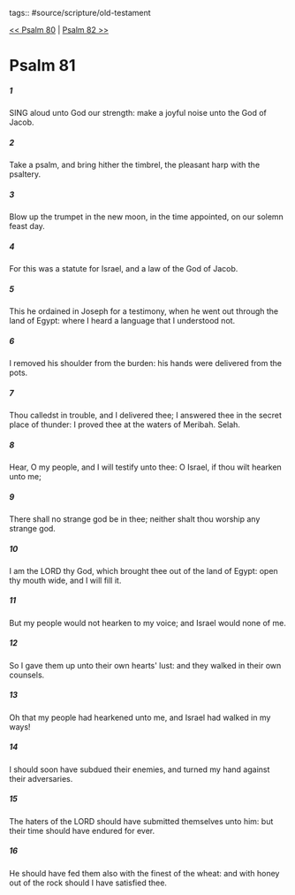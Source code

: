 tags:: #source/scripture/old-testament

[<< Psalm 80](/Old_Testament/19_Psalms/Psalm_80.md) | [Psalm 82 >>](/Old_Testament/19_Psalms/Psalm_82.md)

# Psalm 81

##### 1

SING aloud unto God our strength: make a joyful noise unto the God of Jacob.

##### 2

Take a psalm, and bring hither the timbrel, the pleasant harp with the psaltery.

##### 3

Blow up the trumpet in the new moon, in the time appointed, on our solemn feast day.

##### 4

For this was a statute for Israel, and a law of the God of Jacob.

##### 5

This he ordained in Joseph for a testimony, when he went out through the land of Egypt: where I heard a language that I understood not.

##### 6

I removed his shoulder from the burden: his hands were delivered from the pots.

##### 7

Thou calledst in trouble, and I delivered thee; I answered thee in the secret place of thunder: I proved thee at the waters of Meribah. Selah.

##### 8

Hear, O my people, and I will testify unto thee: O Israel, if thou wilt hearken unto me;

##### 9

There shall no strange god be in thee; neither shalt thou worship any strange god.

##### 10

I am the LORD thy God, which brought thee out of the land of Egypt: open thy mouth wide, and I will fill it.

##### 11

But my people would not hearken to my voice; and Israel would none of me.

##### 12

So I gave them up unto their own hearts' lust: and they walked in their own counsels.

##### 13

Oh that my people had hearkened unto me, and Israel had walked in my ways!

##### 14

I should soon have subdued their enemies, and turned my hand against their adversaries.

##### 15

The haters of the LORD should have submitted themselves unto him: but their time should have endured for ever.

##### 16

He should have fed them also with the finest of the wheat: and with honey out of the rock should I have satisfied thee.
